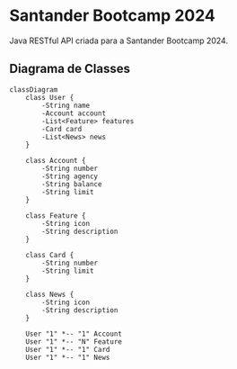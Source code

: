 # Santander Bootcamp 2024
Java RESTful API criada para a Santander Bootcamp 2024.

## Diagrama de Classes

```mermaid
classDiagram
    class User {
        -String name
        -Account account
        -List<Feature> features
        -Card card
        -List<News> news
    }
    
    class Account {
        -String number
        -String agency
        -String balance
        -String limit
    }
    
    class Feature {
        -String icon
        -String description
    }
    
    class Card {
        -String number
        -String limit
    }
    
    class News {
        -String icon
        -String description
    }
    
    User "1" *-- "1" Account
    User "1" *-- "N" Feature
    User "1" *-- "1" Card
    User "1" *-- "1" News
```
